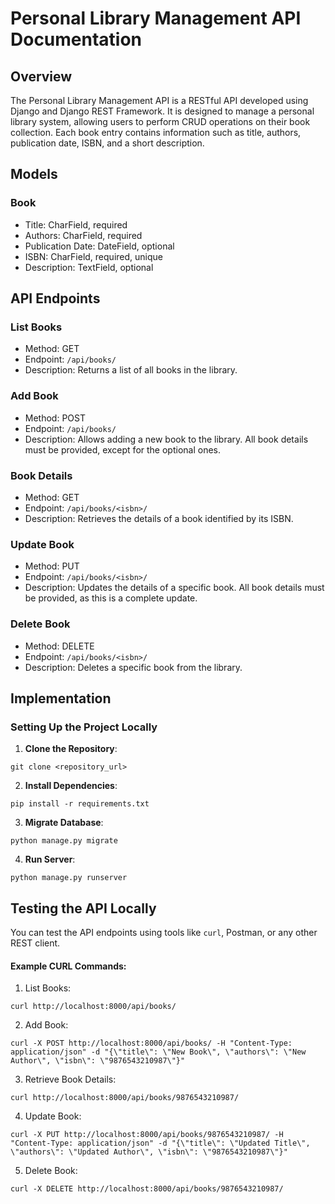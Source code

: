 # Personal Library Management API Documentation

## Overview

The Personal Library Management API is a RESTful API developed using Django and Django REST Framework. It is designed to manage a personal library system, allowing users to perform CRUD operations on their book collection. Each book entry contains information such as title, authors, publication date, ISBN, and a short description.



## Models

### Book
- Title: CharField, required
- Authors: CharField, required
- Publication Date: DateField, optional
- ISBN: CharField, required, unique
- Description: TextField, optional

## API Endpoints

### List Books
- Method: GET
- Endpoint: `/api/books/`
- Description: Returns a list of all books in the library.

### Add Book
- Method: POST
- Endpoint: `/api/books/`
- Description: Allows adding a new book to the library. All book details must be provided, except for the optional ones.

### Book Details
- Method: GET
- Endpoint: `/api/books/<isbn>/`
- Description: Retrieves the details of a book identified by its ISBN.

### Update Book
- Method: PUT
- Endpoint: `/api/books/<isbn>/`
- Description: Updates the details of a specific book. All book details must be provided, as this is a complete update.

### Delete Book
- Method: DELETE
- Endpoint: `/api/books/<isbn>/`
- Description: Deletes a specific book from the library.

## Implementation

### Setting Up the Project Locally

1. **Clone the Repository**: 

``` 
git clone <repository_url> 
```
2. **Install Dependencies**: 
```
pip install -r requirements.txt

```
3. **Migrate Database**: 
```
python manage.py migrate

```
4. **Run Server**: 
```
python manage.py runserver
```




## Testing the API Locally

You can test the API endpoints using tools like `curl`, Postman, or any other REST client.

#### Example CURL Commands:

1. List Books:
```
curl http://localhost:8000/api/books/
```

2. Add Book:
```
curl -X POST http://localhost:8000/api/books/ -H "Content-Type: application/json" -d "{\"title\": \"New Book\", \"authors\": \"New Author\", \"isbn\": \"9876543210987\"}"
```

3. Retrieve Book Details:
```
curl http://localhost:8000/api/books/9876543210987/
```

4. Update Book:
```
curl -X PUT http://localhost:8000/api/books/9876543210987/ -H "Content-Type: application/json" -d "{\"title\": \"Updated Title\", \"authors\": \"Updated Author\", \"isbn\": \"9876543210987\"}"
```

5. Delete Book:

```
curl -X DELETE http://localhost:8000/api/books/9876543210987/
```



